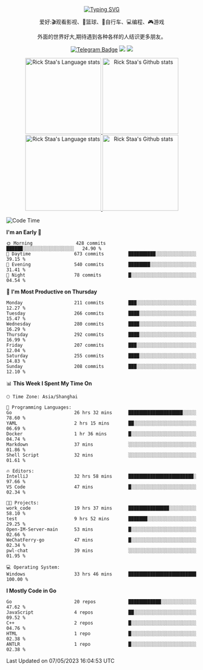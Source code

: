<div align="center"> 

[![Typing SVG](https://readme-typing-svg.herokuapp.com?size=25&duration=2500&color=eeeeee&vCenter=true&width=200&height=40&lines=Hi+there+%F0%9F%91%8B%F0%9F%8F%BB;I'm+DanBai)](https://git.io/typing-svg)

爱好:🎬观看影视、🏀篮球、🚴自行车、💻编程、🎮游戏

外面的世界好大,期待遇到各种各样的人结识更多朋友。

[![Telegram Badge](https://img.shields.io/badge/-Telegram-blue?style=flat&logo=Telegram&logoColor=white)](https://t.me/danbai9420) 
[![](https://img.shields.io/badge/-Blog-brightgreen?style=flat&logo=Blogger&logoColor=white)](https://p00q.cn)
[![](https://img.shields.io/badge/-Email-red?style=flat&logo=Mail.Ru&logoColor=white)](mailto:danbai@88.com)
</div>

<!-- Light Mode -->
<div align="center"> 
<a href="https://github.com/anuraghazra/github-readme-stats#gh-light-mode-only">
<img height=200 src="https://github-readme-stats-git-master-rstaa-rickstaa.vercel.app/api/top-langs/?username=danbai225&layout=compact&langs_count=10&hide_border=1&role=OWNER,COLLABORATOR#gh-light-mode-only" alt="Rick Staa's Language stats" />
</a>
<a href="https://github.com/anuraghazra/github-readme-stats#gh-light-mode-only">
<img height=200 src="https://github-readme-stats-git-master-rstaa-rickstaa.vercel.app/api?username=danbai225&show_icons=true&count_private=true&line_height=28&hide_border=1&include_all_commits=true&card_width=450&role=OWNER,COLLABORATOR&exclude_repo=github-readme-stats#gh-light-mode-only" alt="Rick Staa's Github stats" />
</a>
</div>

<!-- Dark Mode -->
<div align="center"> 
<a href="https://github.com/anuraghazra/github-readme-stats#gh-dark-mode-only">
<img height=200 src="https://github-readme-stats-git-master-rstaa-rickstaa.vercel.app/api/top-langs/?username=danbai225&layout=compact&langs_count=10&hide_border=1&role=OWNER,COLLABORATOR&theme=github_dark#gh-dark-mode-only" alt="Rick Staa's Language stats" />
</a>
<a href="https://github.com/anuraghazra/github-readme-stats#gh-dark-mode-only">
<img height=200 src="https://github-readme-stats-git-master-rstaa-rickstaa.vercel.app/api?username=danbai225&show_icons=true&count_private=true&line_height=28&hide_border=1&include_all_commits=true&card_width=450&role=OWNER,COLLABORATOR&exclude_repo=github-readme-stats&theme=github_dark#gh-dark-mode-only" alt="Rick Staa's Github stats" />
</a>
</div>

<!--START_SECTION:waka-->
![Code Time](http://img.shields.io/badge/Code%20Time-267%20hrs%2053%20mins-blue)

**I'm an Early 🐤** 

```text
🌞 Morning                428 commits         ██████░░░░░░░░░░░░░░░░░░░   24.90 % 
🌆 Daytime                673 commits         ██████████░░░░░░░░░░░░░░░   39.15 % 
🌃 Evening                540 commits         ████████░░░░░░░░░░░░░░░░░   31.41 % 
🌙 Night                  78 commits          █░░░░░░░░░░░░░░░░░░░░░░░░   04.54 % 
```
📅 **I'm Most Productive on Thursday** 

```text
Monday                   211 commits         ███░░░░░░░░░░░░░░░░░░░░░░   12.27 % 
Tuesday                  266 commits         ████░░░░░░░░░░░░░░░░░░░░░   15.47 % 
Wednesday                280 commits         ████░░░░░░░░░░░░░░░░░░░░░   16.29 % 
Thursday                 292 commits         ████░░░░░░░░░░░░░░░░░░░░░   16.99 % 
Friday                   207 commits         ███░░░░░░░░░░░░░░░░░░░░░░   12.04 % 
Saturday                 255 commits         ████░░░░░░░░░░░░░░░░░░░░░   14.83 % 
Sunday                   208 commits         ███░░░░░░░░░░░░░░░░░░░░░░   12.10 % 
```


📊 **This Week I Spent My Time On** 

```text
🕑︎ Time Zone: Asia/Shanghai

💬 Programming Languages: 
Go                       26 hrs 32 mins      ████████████████████░░░░░   78.60 % 
YAML                     2 hrs 15 mins       ██░░░░░░░░░░░░░░░░░░░░░░░   06.69 % 
Docker                   1 hr 36 mins        █░░░░░░░░░░░░░░░░░░░░░░░░   04.74 % 
Markdown                 37 mins             ░░░░░░░░░░░░░░░░░░░░░░░░░   01.86 % 
Shell Script             32 mins             ░░░░░░░░░░░░░░░░░░░░░░░░░   01.61 % 

🔥 Editors: 
IntelliJ                 32 hrs 58 mins      ████████████████████████░   97.66 % 
VS Code                  47 mins             █░░░░░░░░░░░░░░░░░░░░░░░░   02.34 % 

🐱‍💻 Projects: 
work_code                19 hrs 37 mins      ███████████████░░░░░░░░░░   58.10 % 
test                     9 hrs 52 mins       ███████░░░░░░░░░░░░░░░░░░   29.25 % 
Open-IM-Server-main      53 mins             █░░░░░░░░░░░░░░░░░░░░░░░░   02.66 % 
WeChatFerry-go           47 mins             █░░░░░░░░░░░░░░░░░░░░░░░░   02.34 % 
pwl-chat                 39 mins             ░░░░░░░░░░░░░░░░░░░░░░░░░   01.95 % 

💻 Operating System: 
Windows                  33 hrs 46 mins      █████████████████████████   100.00 % 
```

**I Mostly Code in Go** 

```text
Go                       20 repos            ████████████░░░░░░░░░░░░░   47.62 % 
JavaScript               4 repos             ██░░░░░░░░░░░░░░░░░░░░░░░   09.52 % 
C++                      2 repos             █░░░░░░░░░░░░░░░░░░░░░░░░   04.76 % 
HTML                     1 repo              █░░░░░░░░░░░░░░░░░░░░░░░░   02.38 % 
ANTLR                    1 repo              █░░░░░░░░░░░░░░░░░░░░░░░░   02.38 % 
```




 Last Updated on 07/05/2023 16:04:53 UTC
<!--END_SECTION:waka-->
